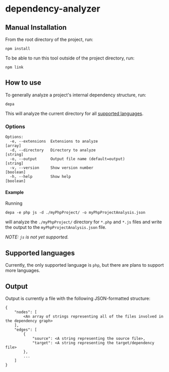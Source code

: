 # dependency-analyzer

## Manual Installation

From the root directory of the project, run:
```
npm install
```

To be able to run this tool outside of the project directory, run:
```
npm link
```

## How to use

To generally analyze a project's internal dependency structure, run:

```
depa
```

This will analyze the current directory for all  <a href="#supported-languages">supported languages</a>.

### Options

```
Options:
  -e, --extensions  Extensions to analyze                              [array]
  -d, --directory   Directory to analyze                               [string]
  -o, --output      Output file name (default=output)                  [string]
  -v, --version     Show version number                                [boolean]
  -h, --help        Show help                                          [boolean]
```

#### Example

Running

```
depa -e php js -d ./myPhpProject/ -o myPhpProjectAnalysis.json
```

will analyze the `./myPhpProject/` directory for `*.php` and `*.js` files and write the output to the `myPhpProjectAnalysis.json` file.

*NOTE: `js` is not yet supported.*

## Supported languages

Currently, the only supported language is `php`, but there are plans to support more languages.

## Output

Output is currently a file with the following JSON-formatted structure:

```
{
    "nodes": [
        <An array of strings representing all of the files involved in the dependency graph>
    ],
    "edges": [
        {
            "source": <A string representing the source file>,
            "target": <A string representing the target/dependency file>
        },
        ...
    ]
}
```